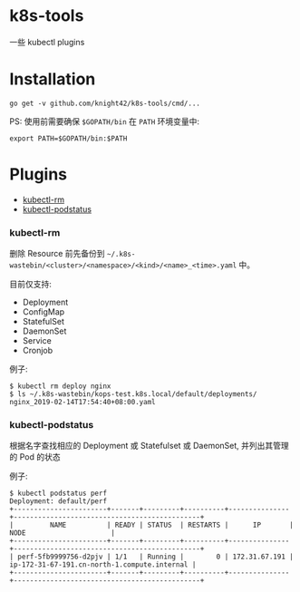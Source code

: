# k8s-tools

一些 kubectl plugins

# Installation
```
go get -v github.com/knight42/k8s-tools/cmd/...
```

PS: 使用前需要确保 `$GOPATH/bin` 在 `PATH` 环境变量中:
```
export PATH=$GOPATH/bin:$PATH
```

# Plugins
* [kubectl-rm](#kubectl-rm)
* [kubectl-podstatus](#kubectl-podstatus)

### kubectl-rm
删除 Resource 前先备份到 `~/.k8s-wastebin/<cluster>/<namespace>/<kind>/<name>_<time>.yaml` 中。

目前仅支持:
* Deployment
* ConfigMap
* StatefulSet
* DaemonSet
* Service
* Cronjob

例子:
```
$ kubectl rm deploy nginx
$ ls ~/.k8s-wastebin/kops-test.k8s.local/default/deployments/
nginx_2019-02-14T17:54:40+08:00.yaml
```

### kubectl-podstatus
根据名字查找相应的 Deployment 或 Statefulset 或 DaemonSet, 并列出其管理的 Pod 的状态

例子:
```
$ kubectl podstatus perf
Deployment: default/perf
+-----------------------+-------+---------+----------+---------------+----------------------------------------------+
|         NAME          | READY | STATUS  | RESTARTS |      IP       |                     NODE                     |
+-----------------------+-------+---------+----------+---------------+----------------------------------------------+
| perf-5fb9999756-d2pjv | 1/1   | Running |        0 | 172.31.67.191 | ip-172-31-67-191.cn-north-1.compute.internal |
+-----------------------+-------+---------+----------+---------------+----------------------------------------------+
```
